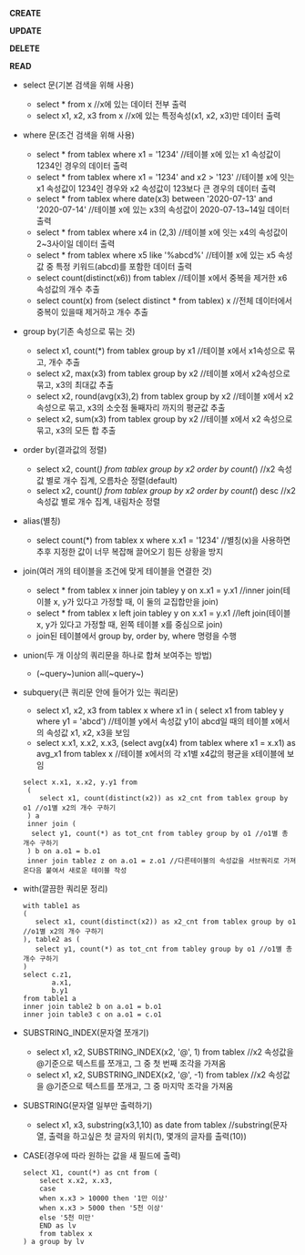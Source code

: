 **CREATE**

**UPDATE**

**DELETE**

**READ**
* select 문(기본 검색을 위해 사용)
   * select * from x //x에 있는 데이터 전부 출력
   * select x1, x2, x3 from x //x에 있는 특정속성(x1, x2, x3)만 데이터 출력
   
* where 문(조건 검색을 위해 사용)
   * select * from tablex where x1 = '1234' //테이블 x에 있는 x1 속성값이 1234인 경우의 데이터 출력
   * select * from tablex where x1 = '1234' and x2 > '123' //테이블 x에 잇는 x1 속성값이 1234인 경우와 x2 속성값이 123보다 큰 경우의 데이터 출력
   * select * from tablex where date(x3) between '2020-07-13' and '2020-07-14' //테이블 x에 있는 x3의 속성값이 2020-07-13~14일 데이터 출력
   * select * from tablex where x4 in (2,3) //테이블 x에 잇는 x4의 속성값이 2~3사이일 데이터 출력
   * select * from tablex where x5 like '%abcd%' //테이블 x에 있는 x5 속성값 중 특정 키워드(abcd)를 포함한 데이터 출력
   * select count(distinct(x6)) from tablex //테이블 x에서 중복을 제거한 x6 속성값의 개수 추출
   * select count(x) from (select distinct * from tablex) x //전체 데이터에서 중복이 있을때 제거하고 개수 추출
   
* group by(기존 속성으로 묶는 것)
   * select x1, count(*) from tablex group by x1 //테이블 x에서 x1속성으로 묶고, 개수 추출
   * select x2, max(x3) from tablex group by x2 //테이블 x에서 x2속성으로 묶고, x3의 최대값 추출
   * select x2, round(avg(x3),2) from tablex group by x2 //테이블 x에서 x2속성으로 묶고, x3의 소숫점 둘째자리 까지의 평균값 추출
   * select x2, sum(x3) from tablex group by x2 //테이블 x에서 x2 속성으로 묶고, x3의 모든 합 추출

* order by(결과값의 정렬)
   * select x2, count(*) from tablex group by x2 order by count(*) //x2 속성값 별로 개수 집계, 오름차순 정렬(default)
   * select x2, count(*) from tablex group by x2 order by count(*) desc //x2 속성값 별로 개수 집계, 내림차순 정렬

* alias(별칭)
   * select count(*) from tablex x where x.x1 = '1234' //별칭(x)을 사용하면 추후 지정한 값이 너무 복잡해 끌어오기 힘든 상황을 방지 

* join(여러 개의 테이블을 조건에 맞게 테이블을 연결한 것)
   * select * from tablex x inner join tabley y on x.x1 = y.x1 //inner join(테이블 x, y가 있다고 가정할 때, 이 둘의 교집합만을 join) 
   * select * from tablex x left join tabley y on x.x1 = y.x1 //left join(테이블 x, y가 있다고 가정할 때, 왼쪽 테이블 x를 중심으로 join)
   * join된 테이블에서 group by, order by, where 명령을 수행

* union(두 개 이상의 쿼리문을 하나로 합쳐 보여주는 방법)
   * (~query~)union all(~query~)

* subquery(큰 쿼리문 안에 들어가 있는 쿼리문)
   * select x1, x2, x3 from tablex x where x1 in ( select x1 from tabley y where y1 = 'abcd') //테이블 y에서 속성값 y1이 abcd일 때의 테이블 x에서의 속성값 x1, x2, x3을 보임
   * select x.x1, x.x2, x.x3, (select avg(x4) from tablex where x1 = x.x1) as avg_x1 from tablex x //테이블 x에서의 각 x1별 x4값의 평균을 x테이블에 보임
    ```
    select x.x1, x.x2, y.y1 from 
     (
        select x1, count(distinct(x2)) as x2_cnt from tablex group by o1 //o1별 x2의 개수 구하기
     ) a 
     inner join (
      select y1, count(*) as tot_cnt from tabley group by o1 //o1별 총 개수 구하기
     ) b on a.o1 = b.o1 
     inner join tablez z on a.o1 = z.o1 //다른테이블의 속성값을 서브쿼리로 가져온다음 붙여서 새로운 테이블 작성 
     ```
* with(깔끔한 쿼리문 정리)
    ```
    with table1 as
    (
       select x1, count(distinct(x2)) as x2_cnt from tablex group by o1 //o1별 x2의 개수 구하기
    ), table2 as (
       select y1, count(*) as tot_cnt from tabley group by o1 //o1별 총 개수 구하기
    ) 
    select c.z1,
           a.x1,
           b.y1
    from table1 a
    inner join table2 b on a.o1 = b.o1
    inner join table3 c on a.o1 = c.o1
    ```
    
* SUBSTRING_INDEX(문자열 쪼개기)
   * select x1, x2, SUBSTRING_INDEX(x2, '@', 1) from tablex //x2 속성값을 @기준으로 텍스트를 쪼개고, 그 중 첫 번째 조각을 가져옴
   * select x1, x2, SUBSTRING_INDEX(x2, '@', -1) from tablex //x2 속성값을 @기준으로 텍스트를 쪼개고, 그 중 마지막 조각을 가져옴
   
* SUBSTRING(문자열 일부만 출력하기)
   * select x1, x3, substring(x3,1,10) as date from tablex //substring(문자열, 출력을 하고싶은 첫 글자의 위치(1), 몇개의 글자를 출력(10))

* CASE(경우에 따라 원하는 값을 새 필드에 출력)
  ```
  select X1, count(*) as cnt from (
	  select x.x2, x.x3,
	  case 
	  when x.x3 > 10000 then '1만 이상'
	  when x.x3 > 5000 then '5천 이상'
	  else '5천 미만'
	  END as lv
	  from tablex x
  ) a group by lv
  ```





